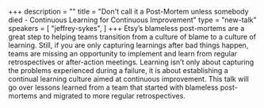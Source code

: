 +++
description = ""
title = "Don't call it a Post-Mortem unless somebody died - Continuous Learning for Continuous Improvement"
type = "new-talk"
speakers = [
        "jeffrey-sykes",
]
+++
Etsy’s blameless post-mortems are a great step to helping teams transition from a culture of blame to a culture of learning. Still, if you are only capturing learnings after bad things happen, teams are missing an opportunity to implement and learn from regular retrospectives or after-action meetings. Learning isn’t only about capturing the problems experienced during a failure, it is about establishing a continual learning culture aimed at continuous improvement. This talk will go over lessons learned from a team that started with blameless post-mortems and migrated to more regular retrospectives.
